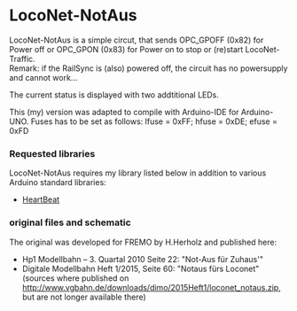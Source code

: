 # LocoNet-NotAus

LocoNet-NotAus is a simple circut, that sends OPC_GPOFF (0x82) for Power off or OPC_GPON (0x83) for Power on to stop or (re)start LocoNet-Traffic.<br>
Remark: if the RailSync is (also) powered off, the circuit has no powersupply and cannot work...

The current status is displayed with two addtitional LEDs.

This (my) version was adapted to compile with Arduino-IDE for Arduino-UNO.
Fuses has to be set as follows: lfuse = 0xFF; hfuse = 0xDE; efuse = 0xFD


### Requested libraries
LocoNet-NotAus requires my library listed below in addition to various Arduino standard libraries:<br> 
- [HeartBeat](https://www.github.com/Kruemelbahn/HeartBeat)

### original files and schematic
The original was developed for FREMO by H.Herholz and published here:<br>
- Hp1 Modellbahn – 3. Quartal 2010 Seite 22: "Not-Aus für Zuhaus'"<br>
- Digitale Modellbahn Heft 1/2015, Seite 60: "Notaus fürs Loconet"<br>
(sources where published on http://www.vgbahn.de/downloads/dimo/2015Heft1/loconet_notaus.zip, but are not longer available there)
